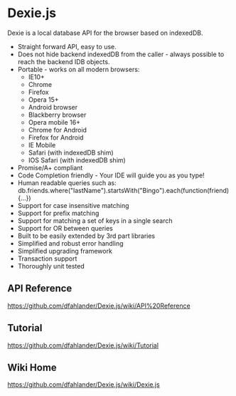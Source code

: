 Dexie.js
========

Dexie is a local database API for the browser based on indexedDB.
 * Straight forward API, easy to use.
 * Does not hide backend indexedDB from the caller - always possible to reach the backend IDB objects.
 * Portable - works on all modern browsers:
   * IE10+
   * Chrome
   * Firefox
   * Opera 15+
   * Android browser
   * Blackberry browser
   * Opera mobile 16+
   * Chrome for Android
   * Firefox for Android
   * IE Mobile
   * Safari (with indexedDB shim)
   * IOS Safari (with indexedDB shim)
 * Promise/A+ compliant
 * Code Completion friendly - Your IDE will guide you as you type!
 * Human readable queries such as: db.friends.where("lastName").startsWith("Bingo").each(function(friend){...})
 * Support for case insensitive matching
 * Support for prefix matching
 * Support for matching a set of keys in a single search
 * Support for OR between queries
 * Built to be easily extended by 3rd part libraries
 * Simplified and robust error handling
 * Simplified upgrading framework
 * Transaction support
 * Thoroughly unit tested

API Reference
-------------
https://github.com/dfahlander/Dexie.js/wiki/API%20Reference

Tutorial
--------
https://github.com/dfahlander/Dexie.js/wiki/Tutorial

Wiki Home
---------
https://github.com/dfahlander/Dexie.js/wiki/Dexie.js
